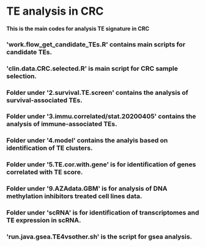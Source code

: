 # TE analysis in CRC
#### This is the main codes for analysis TE signature in CRC
### 'work.flow_get_candidate_TEs.R' contains main scripts for candidate TEs.
### 'clin.data.CRC.selected.R' is main script for CRC sample selection.
### Folder under '2.survival.TE.screen' contains the analysis of survival-associated TEs.
### Folder under '3.immu.correlated/stat.20200405' contains the analysis of immune-associated TEs.
### Folder under '4.model' contains the analyis based on identification of TE clusters.
### Folder under '5.TE.cor.with.gene' is for identification of genes correlated with TE score.
### Folder under '9.AZAdata.GBM' is for analysis of DNA methylation inhibitors treated cell lines data.
### Folder under 'scRNA' is for identification of transcriptomes and TE expression in scRNA.
### 'run.java.gsea.TE4vsother.sh' is the script for gsea analysis.
